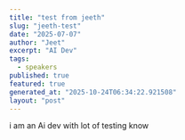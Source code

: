 ```yaml
---
title: "test from jeeth"
slug: "jeeth-test"
date: "2025-07-07"
author: "Jeet"
excerpt: "AI Dev"
tags:
  - speakers
published: true
featured: true
generated_at: "2025-10-24T06:34:22.921508"
layout: "post"
---
```


i am an Ai dev with lot of testing know